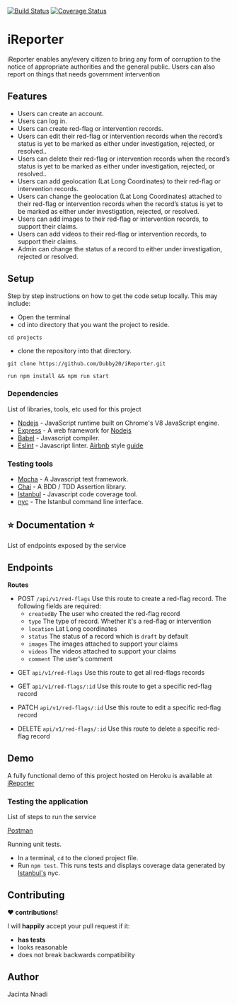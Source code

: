 [![Build Status](https://travis-ci.org/Dubby20/iReporter.svg?branch=develop-1)](https://travis-ci.org/Dubby20/iReporter)
[![Coverage Status](https://coveralls.io/repos/github/Dubby20/iReporter/badge.svg?branch=develop-1)](https://coveralls.io/github/Dubby20/iReporter?branch=develop-1)

# iReporter

iReporter enables any/every citizen to bring any form of corruption to the notice of appropriate authorities and the general public. Users can also report on things that needs government intervention

## Features

- Users can create an account.
- Users can log in.
- Users can create red-flag or intervention records.
- Users can edit their red-flag or intervention records when the record’s status is yet to be marked as either under
  investigation, rejected, or resolved..
- Users can delete their red-flag or intervention records when the record’s status is yet to be marked as either under
  investigation, rejected, or resolved..
- Users can add geolocation (Lat Long Coordinates) to their red-flag or intervention records.
- Users can change the geolocation (Lat Long Coordinates) attached to their red-flag or intervention records when the record’s status is yet to be marked as either under
  investigation, rejected, or resolved.
- Users can add images to their red-flag or intervention records, to support their claims.
- Users can add videos to their red-flag or intervention records, to support their claims.
- Admin can change the status of a record to either under investigation, rejected or resolved.

## Setup

Step by step instructions on how to get the code setup locally. This may include:

- Open the terminal
- cd into directory that you want the project to reside.

```
cd projects
```

- clone the repository into that directory.

```
git clone https://github.com/Dubby20/iReporter.git
```

```
run npm install && npm run start
```

### Dependencies

List of libraries, tools, etc used for this project

- [Nodejs](https://nodejs.org/en/) - JavaScript runtime built on Chrome's V8 JavaScript engine.
- [Express](https://expressjs.com/) - A web framework for [Nodejs](https://nodejs.org/en/)
- [Babel](https://babeljs.io) - Javascript compiler.
- [Eslint](https://eslint.org/) - Javascript linter. [Airbnb](https://www.npmjs.com/package/eslint-config-airbnb) style [guide](https://github.com/airbnb/javascript)
  <!-- * [Postgresql](https://www.postgresql.org/) -->

### Testing tools

- [Mocha](https://mochajs.org/) - A Javascript test framework.
- [Chai](http://chaijs.com) - A BDD / TDD Assertion library.
- [Istanbul](https://istanbul.js.org) - Javascript code coverage tool.
- [nyc](https://github.com/istanbuljs/nyc) - The Istanbul command line interface.

## :star: Documentation :star:

List of endpoints exposed by the service

## Endpoints

**Routes**

- POST `/api/v1/red-flags` Use this route to create a red-flag record. The following fields are required:
  - `createdBy` The user who created the red-flag record
  - `type` The type of record. Whether it's a red-flag or intervention
  - `location` Lat Long coordinates
  - `status` The status of a record which is `draft` by default
  - `images` The images attached to support your claims
  - `videos` The videos attached to support your claims
  - `comment` The user's comment

* GET `api/v1/red-flags` Use this route to get all red-flags records

* GET `api/v1/red-flags/:id` Use this route to get a specific red-flag record

* PATCH `api/v1/red-flags/:id` Use this route to edit a specific red-flag record

* DELETE `api/v1/red-flags/:id` Use this route to delete a specific red-flag record

## Demo
A fully functional demo of this project hosted on Heroku is available at [iReporter](https://ireport247.herokuapp.com/)

### Testing the application
List of steps to run the service

[Postman](www.getpostman.com)

Running unit tests.
* In a terminal, `cd` to the cloned project file.
* Run `npm test`. This runs tests and displays coverage data generated by [Istanbul's](https://istanbul.js.org) nyc.

## Contributing

__:heart: contributions!__

I will __happily__ accept your pull request if it:
- __has tests__
- looks reasonable
- does not break backwards compatibility

## Author
Jacinta Nnadi




